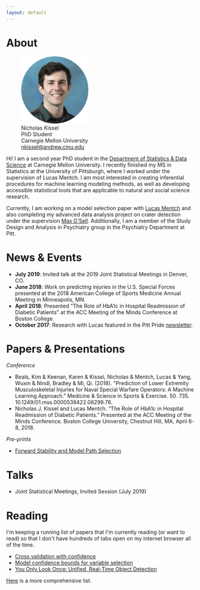 ```yaml
---
layout: default
---
```


<!-- [Reading](reading.md) &nbsp;&nbsp;&nbsp; [Links](links.md) &nbsp;&nbsp;&nbsp; [Contact](contact.md) -->

<!-- <div style="text-align: right">
<a href="pages/reading.html">Reading</a>
 &nbsp;&nbsp;&nbsp; <a href="pages/links.html">Links</a> &nbsp;&nbsp;&nbsp; <a href="pages/contact.html">Contact</a> </div> -->

<!-- <figure>
    <img src='headshot.png' alt='missing' width='200' title='Me!' />
</figure>

  
**Nicholas Kissel**  
**PhD Student**  
**Carnegie Mellon University**  
**Contact: nkissel@andrew.cmu.edu**   -->

# About

<figure>
    <img src='headshot.png' alt='missing' width='180' title='Me!' />
    <figcaption>Nicholas Kissel <br /> PhD Student <br /> Carnegie Mellon University <br /> <a href="mailto:nkissel@andrew.cmu.edu">nkissel@andrew.cmu.edu</a> </figcaption> 
</figure>

Hi! I am a second year PhD student in the [Department of Statistics & Data Science](http://www.stat.cmu.edu/) at Carnegie Mellon University. I recently finished my MS in Statistics at the University of Pittsburgh, where I worked under the supervision of Lucas Mentch. I am most interested in creating inferential procedures for machine learning modeling methods, as well as developing accessible statistical tools that are applicable to natural and social science research. 

Currently, I am working on a model selection paper with [Lucas Mentch](http://lucasmentch.com/index.html) and also completing my advanced data analysis project on crater detection under the supervision [Max G'Sell](https://www.andrew.cmu.edu/user/mgsell/). Additionally, I am a member of the Study Design and Analysis in Psychiatry group in the Psychiatry Department at Pitt.


# News & Events

* **July 2019**: Invited talk at the 2019 Joint Statistical Meetings in Denver, CO.
* **June 2018**: Work on predicting injuries in the U.S. Special Forces presented at the 2018 American College of Sports Medicine Annual Meeting in Minneapolis, MN.
* **April 2018**: Presented "The Role of HbA1c in Hospital Readmission of Diabetic Patients" at the ACC Meeting of the Minds Conference at Boston College.
* **October 2017**: Research with Lucas featured in the Pitt Pride [newsletter](https://www.asundergrad.pitt.edu/mentoring-future-gatekeepers-science).

# Papers & Presentations
*Conference*
* Beals, Kim & Keenan, Karen & Kissel, Nicholas & Mentch, Lucas & Yang, Wuxin & Nindl, Bradley & Mi, Qi. (2018). "Prediction of Lower Extremity Musculoskeletal Injuries for Naval Special Warfare Operators: A Machine Learning Approach." Medicine & Science in Sports & Exercise. 50. 735. 10.1249/01.mss.0000538422.06299.76. 
* Nicholas J. Kissel and Lucas Mentch. “The Role of HbA1c in Hospital Readmission of Diabetic Patients.” Presented at the ACC Meeting of the Minds Conference. Boston College University, Chestnut Hill, MA, April 6-8, 2018.

*Pre-prints*
* [Forward Stability and Model Path Selection](https://arxiv.org/abs/2103.03462)

# Talks

* Joint Statistical Meetings, Invited Session (July 2019)

# Reading

I'm keeping a running list of papers that I'm currently reading (or want to read) so that I don't have hundreds of tabs open on my internet browser all of the time.

* [Cross validation with confidence](https://arxiv.org/pdf/1703.07904.pdf)
* [Model confidence bounds for variable selection](https://arxiv.org/pdf/1611.09509.pdf)
* [You Only Look Once: Unified, Real-Time Object Detection](https://arxiv.org/pdf/1506.02640v5.pdf)

[Here](pages/reading.md) is a more comprehensive list.
